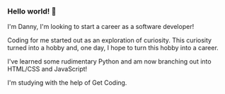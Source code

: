 ### Hello world! 👋

I'm Danny, I'm looking to start a career as a software developer!

Coding for me started out as an exploration of curiosity. This curiosity turned into a hobby and, one day, I  hope to turn this hobby into a career.

I've learned some rudimentary Python and am now branching out into HTML/CSS and JavaScript!

I'm studying with the help of Get Coding.
